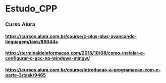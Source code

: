# Estudo_CPP
### Curso Alura
#### https://cursos.alura.com.br/course/c-plus-plus-avancando-linguagem/task/86044s
#### https://terminaldeinformacao.com/2015/10/08/como-instalar-e-configurar-o-gcc-no-windows-mingw/
#### https://cursos.alura.com.br/course/introducao-a-programacao-com-c-parte-3/task/9465
 
 
 